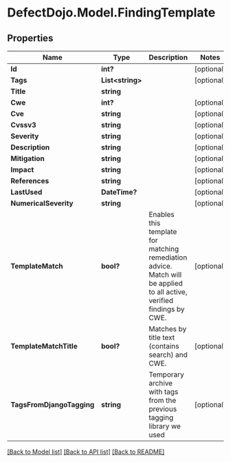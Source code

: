 # DefectDojo.Model.FindingTemplate
## Properties

Name | Type | Description | Notes
------------ | ------------- | ------------- | -------------
**Id** | **int?** |  | [optional] 
**Tags** | **List&lt;string&gt;** |  | [optional] 
**Title** | **string** |  | 
**Cwe** | **int?** |  | [optional] 
**Cve** | **string** |  | [optional] 
**Cvssv3** | **string** |  | [optional] 
**Severity** | **string** |  | [optional] 
**Description** | **string** |  | [optional] 
**Mitigation** | **string** |  | [optional] 
**Impact** | **string** |  | [optional] 
**References** | **string** |  | [optional] 
**LastUsed** | **DateTime?** |  | [optional] 
**NumericalSeverity** | **string** |  | [optional] 
**TemplateMatch** | **bool?** | Enables this template for matching remediation advice. Match will be applied to all active, verified findings by CWE. | [optional] 
**TemplateMatchTitle** | **bool?** | Matches by title text (contains search) and CWE. | [optional] 
**TagsFromDjangoTagging** | **string** | Temporary archive with tags from the previous tagging library we used | [optional] 

[[Back to Model list]](../README.md#documentation-for-models) [[Back to API list]](../README.md#documentation-for-api-endpoints) [[Back to README]](../README.md)

